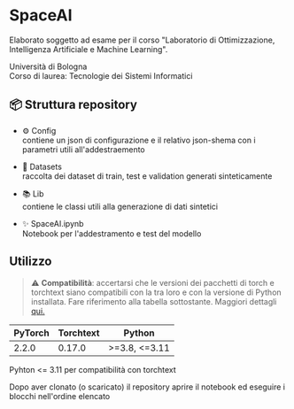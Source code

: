 # SpaceAI

Elaborato soggetto ad esame per il corso "Laboratorio di Ottimizzazione, Intelligenza Artificiale e Machine Learning".

Università di Bologna  
Corso di laurea: Tecnologie dei Sistemi Informatici

## 📦 Struttura repository

- ⚙️ Config  
contiene un json di configurazione e il relativo json-shema con i parametri utili all'addestraemento

- 💾 Datasets  
raccolta dei dataset di train, test e validation generati sinteticamente

- 📚 Lib  
contiene le classi utili alla generazione di dati sintetici

- ✨ SpaceAI.ipynb  
Notebook per l'addestramento e test del modello

## Utilizzo
> ⚠️ **Compatibilità**: accertarsi che le versioni dei pacchetti di torch e torchtext siano compatibili con la tra loro e con la versione di Python installata. Fare riferimento alla tabella sottostante. Maggiori dettagli [qui.](https://pypi.org/project/torchtext/)

| PyTorch | Torchtext | Python |
| ------- | --------- | ------- |
| 2.2.0 | 0.17.0 | >=3.8, <=3.11 |
Pyhton <= 3.11 per compatibilità con torchtext

Dopo aver clonato (o scaricato) il repository aprire il notebook ed eseguire i blocchi nell'ordine elencato